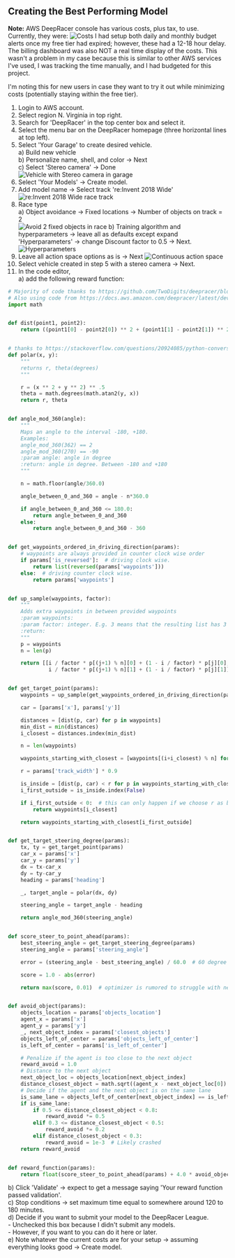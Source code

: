 ## Creating the Best Performing Model

**Note:** AWS DeepRacer console has various costs, plus tax, to use. Currently, they were: 
![Costs](./images/AWS_DeepRacer_costs.png)
I had setup both daily and monthly budget alerts once my free tier had expired; however, these had a 12-18 hour delay.
The billing dashboard was also NOT a real time display of the costs.
This wasn't a problem in my case because this is similar to other AWS services I've used, I was tracking the time manually, and I had budgeted for this project.

I'm noting this for new users in case they want to try it out while minimizing costs (potentially staying within the free tier).

1) Login to AWS account.  
2) Select region N. Virginia in top right.  
3) Search for 'DeepRacer' in the top center box and select it.  
4) Select the menu bar on the DeepRacer homepage (three horizontal lines at top left).  
5) Select 'Your Garage' to create desired vehicle.  
a) Build new vehicle  
b) Personalize name, shell, and color -> Next  
c) Select 'Stereo camera' -> Done  
![Vehicle with Stereo camera in garage](./images/Vehicle_in_garage.png)  
5) Select 'Your Models' -> Create model.  
6) Add model name -> Select track 're:Invent 2018 Wide'  
![re:Invent 2018 Wide race track](./images/Race_track.png)
7) Race type  
a) Object avoidance ->  Fixed locations -> Number of objects on track = 2  
![Avoid 2 fixed objects in race](./images/Race_type.png)
b) Training algorithm and hyperparameters -> leave all as defaults except expand 'Hyperparameters' -> change Discount factor to 0.5 -> Next.  
![Hyperparameters](./images/Hyperparameters.png)
8) Leave all action space options as is -> Next
![Continuous action space](./images/Action_spaces.png)
9) Select vehicle created in step 5 with a stereo camera -> Next.
10) In the code editor,  
a) add the following reward function:
    
```python
# Majority of code thanks to https://github.com/TwoDigits/deepracer/blob/master/reward_function.py
# Also using code from https://docs.aws.amazon.com/deepracer/latest/developerguide/deepracer-reward-function-examples.html#deepracer-reward-function-example-3
import math


def dist(point1, point2):
    return ((point1[0] - point2[0]) ** 2 + (point1[1] - point2[1]) ** 2) ** 0.5


# thanks to https://stackoverflow.com/questions/20924085/python-conversion-between-coordinates
def polar(x, y):
    """
    returns r, theta(degrees)
    """

    r = (x ** 2 + y ** 2) ** .5
    theta = math.degrees(math.atan2(y, x))
    return r, theta


def angle_mod_360(angle):
    """
    Maps an angle to the interval -180, +180.
    Examples:
    angle_mod_360(362) == 2
    angle_mod_360(270) == -90
    :param angle: angle in degree
    :return: angle in degree. Between -180 and +180
    """

    n = math.floor(angle/360.0)

    angle_between_0_and_360 = angle - n*360.0

    if angle_between_0_and_360 <= 180.0:
        return angle_between_0_and_360
    else:
        return angle_between_0_and_360 - 360


def get_waypoints_ordered_in_driving_direction(params):
    # waypoints are always provided in counter clock wise order
    if params['is_reversed']:  # driving clock wise.
        return list(reversed(params['waypoints']))
    else:  # driving counter clock wise.
        return params['waypoints']


def up_sample(waypoints, factor):
    """
    Adds extra waypoints in between provided waypoints
    :param waypoints:
    :param factor: integer. E.g. 3 means that the resulting list has 3 times as many points.
    :return:
    """
    p = waypoints
    n = len(p)

    return [[i / factor * p[(j+1) % n][0] + (1 - i / factor) * p[j][0],
             i / factor * p[(j+1) % n][1] + (1 - i / factor) * p[j][1]] for j in range(n) for i in range(factor)]


def get_target_point(params):
    waypoints = up_sample(get_waypoints_ordered_in_driving_direction(params), 20)

    car = [params['x'], params['y']]

    distances = [dist(p, car) for p in waypoints]
    min_dist = min(distances)
    i_closest = distances.index(min_dist)

    n = len(waypoints)

    waypoints_starting_with_closest = [waypoints[(i+i_closest) % n] for i in range(n)]

    r = params['track_width'] * 0.9

    is_inside = [dist(p, car) < r for p in waypoints_starting_with_closest]
    i_first_outside = is_inside.index(False)

    if i_first_outside < 0:  # this can only happen if we choose r as big as the entire track
        return waypoints[i_closest]

    return waypoints_starting_with_closest[i_first_outside]


def get_target_steering_degree(params):
    tx, ty = get_target_point(params)
    car_x = params['x']
    car_y = params['y']
    dx = tx-car_x
    dy = ty-car_y
    heading = params['heading']

    _, target_angle = polar(dx, dy)

    steering_angle = target_angle - heading

    return angle_mod_360(steering_angle)


def score_steer_to_point_ahead(params):
    best_steering_angle = get_target_steering_degree(params)
    steering_angle = params['steering_angle']

    error = (steering_angle - best_steering_angle) / 60.0  # 60 degree is already really bad

    score = 1.0 - abs(error)

    return max(score, 0.01)  # optimizer is rumored to struggle with negative numbers and numbers too close to zero


def avoid_object(params):
    objects_location = params['objects_location']
    agent_x = params['x']
    agent_y = params['y']
    _, next_object_index = params['closest_objects']
    objects_left_of_center = params['objects_left_of_center']
    is_left_of_center = params['is_left_of_center']

    # Penalize if the agent is too close to the next object
    reward_avoid = 1.0
    # Distance to the next object
    next_object_loc = objects_location[next_object_index]
    distance_closest_object = math.sqrt((agent_x - next_object_loc[0]) ** 2 + (agent_y - next_object_loc[1]) ** 2)
    # Decide if the agent and the next object is on the same lane
    is_same_lane = objects_left_of_center[next_object_index] == is_left_of_center
    if is_same_lane:
        if 0.5 <= distance_closest_object < 0.8:
            reward_avoid *= 0.5
        elif 0.3 <= distance_closest_object < 0.5:
            reward_avoid *= 0.2
        elif distance_closest_object < 0.3:
            reward_avoid = 1e-3  # Likely crashed
    return reward_avoid


def reward_function(params):
    return float(score_steer_to_point_ahead(params) + 4.0 * avoid_object(params))
```
b) Click 'Validate' -> expect to get a message saying 'Your reward function passed validation'.  
c) Stop conditions -> set maximum time equal to somewhere around 120 to 180 minutes.  
d) Decide if you want to submit your model to the DeepRacer League.  
    - Unchecked this box because I didn't submit any models.  
    - However, if you want to you can do it here or later.  
e) Note whatever the current costs are for your setup -> assuming everything looks good -> Create model.  